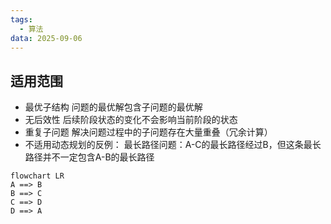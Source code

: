 ```yaml
---
tags:
  - 算法
data: 2025-09-06
---
```


## 适用范围
- 最优子结构
  问题的最优解包含子问题的最优解
- 无后效性
  后续阶段状态的变化不会影响当前阶段的状态
- 重复子问题
  解决问题过程中的⼦问题存在⼤量重叠（冗余计算）
- 不适⽤动态规划的反例：
  最长路径问题：A-C的最长路径经过B，但这条最长路径并不⼀定包含A-B的最长路径

```mermaid
flowchart LR
A ==> B
B ==> C
C ==> D
D ==> A
```